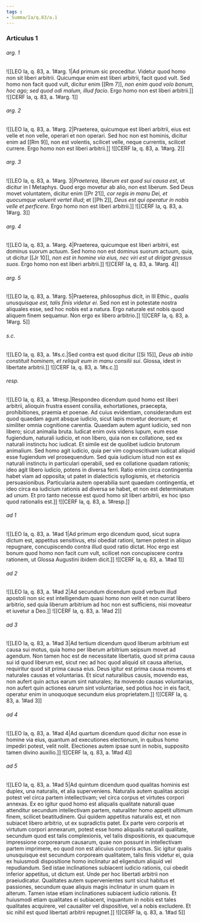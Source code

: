 ```yaml
---
tags : 
- Summa/Ia/q.83/a.1
---
```


### Articulus 1

###### arg. 1
![[LEO Ia, q. 83, a. 1#arg. 1|Ad primum sic proceditur. Videtur quod homo non sit liberi arbitrii. Quicumque enim est liberi arbitrii, facit quod vult. Sed homo non facit quod vult, dicitur enim [[Rm 7]], *non enim quod volo bonum, hoc ago; sed quod odi malum, illud facio*. Ergo homo non est liberi arbitrii.]]
![[CERF Ia, q. 83, a. 1#arg. 1]]

###### arg. 2
![[LEO Ia, q. 83, a. 1#arg. 2|Praeterea, quicumque est liberi arbitrii, eius est velle et non velle, operari et non operari. Sed hoc non est hominis, dicitur enim ad [[Rm 9]], non est volentis, scilicet velle, neque currentis, scilicet currere. Ergo homo non est liberi arbitrii.]]
![[CERF Ia, q. 83, a. 1#arg. 2]]

###### arg. 3
![[LEO Ia, q. 83, a. 1#arg. 3|*Praeterea, liberum est quod sui causa est*, ut dicitur in I Metaphys. Quod ergo movetur ab alio, non est liberum. Sed Deus movet voluntatem, dicitur enim [[Pr 21]], *cor regis in manu Dei, et quocumque voluerit vertet illud*; et [[Ph 2]], *Deus est qui operatur in nobis velle et perficere*. Ergo homo non est liberi arbitrii.]]
![[CERF Ia, q. 83, a. 1#arg. 3]]

###### arg. 4
![[LEO Ia, q. 83, a. 1#arg. 4|Praeterea, quicumque est liberi arbitrii, est dominus suorum actuum. Sed homo non est dominus suorum actuum, quia, ut dicitur [[Jr 10]], *non est in homine via eius, nec viri est ut dirigat gressus suos*. Ergo homo non est liberi arbitrii.]]
![[CERF Ia, q. 83, a. 1#arg. 4]]

###### arg. 5
![[LEO Ia, q. 83, a. 1#arg. 5|Praeterea, philosophus dicit, in III Ethic., *qualis unusquisque est, talis finis videtur ei*. Sed non est in potestate nostra aliquales esse, sed hoc nobis est a natura. Ergo naturale est nobis quod aliquem finem sequamur. Non ergo ex libero arbitrio.]]
![[CERF Ia, q. 83, a. 1#arg. 5]]

###### s.c.
![[LEO Ia, q. 83, a. 1#s.c.|Sed contra est quod dicitur [[Si 15]], *Deus ab initio constituit hominem, et reliquit eum in manu consilii sui*. Glossa, idest in libertate arbitrii.]]
![[CERF Ia, q. 83, a. 1#s.c.]]

###### resp.
![[LEO Ia, q. 83, a. 1#resp.|Respondeo dicendum quod homo est liberi arbitrii, alioquin frustra essent consilia, exhortationes, praecepta, prohibitiones, praemia et poenae. Ad cuius evidentiam, considerandum est quod quaedam agunt absque iudicio, sicut lapis movetur deorsum; et similiter omnia cognitione carentia. Quaedam autem agunt iudicio, sed non libero; sicut animalia bruta. Iudicat enim ovis videns lupum, eum esse fugiendum, naturali iudicio, et non libero, quia non ex collatione, sed ex naturali instinctu hoc iudicat. Et simile est de quolibet iudicio brutorum animalium. Sed homo agit iudicio, quia per vim cognoscitivam iudicat aliquid esse fugiendum vel prosequendum. Sed quia iudicium istud non est ex naturali instinctu in particulari operabili, sed ex collatione quadam rationis; ideo agit libero iudicio, potens in diversa ferri. Ratio enim circa contingentia habet viam ad opposita; ut patet in dialecticis syllogismis, et rhetoricis persuasionibus. Particularia autem operabilia sunt quaedam contingentia, et ideo circa ea iudicium rationis ad diversa se habet, et non est determinatum ad unum. Et pro tanto necesse est quod homo sit liberi arbitrii, ex hoc ipso quod rationalis est.]]
![[CERF Ia, q. 83, a. 1#resp.]]

###### ad 1
![[LEO Ia, q. 83, a. 1#ad 1|Ad primum ergo dicendum quod, sicut supra dictum est, appetitus sensitivus, etsi obediat rationi, tamen potest in aliquo repugnare, concupiscendo contra illud quod ratio dictat. Hoc ergo est bonum quod homo non facit cum vult, scilicet non concupiscere contra rationem, ut Glossa Augustini ibidem dicit.]]
![[CERF Ia, q. 83, a. 1#ad 1]]

###### ad 2
![[LEO Ia, q. 83, a. 1#ad 2|Ad secundum dicendum quod verbum illud apostoli non sic est intelligendum quasi homo non velit et non currat libero arbitrio, sed quia liberum arbitrium ad hoc non est sufficiens, nisi moveatur et iuvetur a Deo.]]
![[CERF Ia, q. 83, a. 1#ad 2]]

###### ad 3
![[LEO Ia, q. 83, a. 1#ad 3|Ad tertium dicendum quod liberum arbitrium est causa sui motus, quia homo per liberum arbitrium seipsum movet ad agendum. Non tamen hoc est de necessitate libertatis, quod sit prima causa sui id quod liberum est, sicut nec ad hoc quod aliquid sit causa alterius, requiritur quod sit prima causa eius. Deus igitur est prima causa movens et naturales causas et voluntarias. Et sicut naturalibus causis, movendo eas, non aufert quin actus earum sint naturales; ita movendo causas voluntarias, non aufert quin actiones earum sint voluntariae, sed potius hoc in eis facit, operatur enim in unoquoque secundum eius proprietatem.]]
![[CERF Ia, q. 83, a. 1#ad 3]]

###### ad 4
![[LEO Ia, q. 83, a. 1#ad 4|Ad quartum dicendum quod dicitur non esse in homine via eius, quantum ad executiones electionum, in quibus homo impediri potest, velit nolit. Electiones autem ipsae sunt in nobis, supposito tamen divino auxilio.]]
![[CERF Ia, q. 83, a. 1#ad 4]]

###### ad 5
![[LEO Ia, q. 83, a. 1#ad 5|Ad quintum dicendum quod qualitas hominis est duplex, una naturalis, et alia superveniens. Naturalis autem qualitas accipi potest vel circa partem intellectivam; vel circa corpus et virtutes corpori annexas. Ex eo igitur quod homo est aliqualis qualitate naturali quae attenditur secundum intellectivam partem, naturaliter homo appetit ultimum finem, scilicet beatitudinem. Qui quidem appetitus naturalis est, et non subiacet libero arbitrio, ut ex supradictis patet. Ex parte vero corporis et virtutum corpori annexarum, potest esse homo aliqualis naturali qualitate, secundum quod est talis complexionis, vel talis dispositionis, ex quacumque impressione corporearum causarum, quae non possunt in intellectivam partem imprimere, eo quod non est alicuius corporis actus. Sic igitur qualis unusquisque est secundum corpoream qualitatem, talis finis videtur ei, quia ex huiusmodi dispositione homo inclinatur ad eligendum aliquid vel repudiandum. Sed istae inclinationes subiacent iudicio rationis, cui obedit inferior appetitus, ut dictum est. Unde per hoc libertati arbitrii non praeiudicatur. Qualitates autem supervenientes sunt sicut habitus et passiones, secundum quae aliquis magis inclinatur in unum quam in alterum. Tamen istae etiam inclinationes subiacent iudicio rationis. Et huiusmodi etiam qualitates ei subiacent, inquantum in nobis est tales qualitates acquirere, vel causaliter vel dispositive, vel a nobis excludere. Et sic nihil est quod libertati arbitrii repugnet.]]
![[CERF Ia, q. 83, a. 1#ad 5]]

